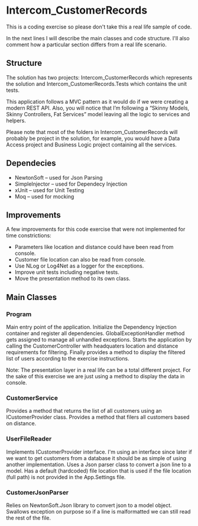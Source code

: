 # Intercom_CustomerRecords

This is a coding exercise so please don't take this a real life sample of code.

In the next lines I will describe the main classes and code structure. I'll also comment how a particular section differs from a real life scenario.

## Structure
The solution has two projects: Intercom_CustomerRecords which represents the solution and Intercom_CustomerRecords.Tests which contains the unit tests.

This application follows a MVC pattern as it would do if we were creating a modern REST API. Also, you will notice that I’m following a “Skinny Models, Skinny Controllers, Fat Services” model leaving all the logic to services and helpers.

Please note that most of the folders in Intercom_CustomerRecords will probably be project in the solution, for example, you would have a Data Access project and Business Logic project containing all the services.

## Dependecies
- NewtonSoft – used for Json Parsing
- SimpleInjector – used for Dependecy Injection
- xUnit – used for Unit  Testing
- Moq – used for mocking 

## Improvements
A few improvements for this code exercise that were not implemented for time constrictions:
- Parameters like location and distance could have been read from console.
- Customer file location can also be read from console.
- Use NLog or Log4Net as a logger for the exceptions.
- Improve unit tests including negative tests.
- Move the presentation method to its own class.

## Main Classes

### Program
Main entry point of the application.
Initialize the Dependency Injection container and register all dependencies.
GlobalExceptionHandler method gets assigned to manage all unhandled exceptions.
Starts the application by calling the CustomerController with headquaters location and distance requirements for filtering.
Finally provides a method to display the filtered list of users according to the exercise instructions. 

Note: The presentation layer in a real life can be a total different project.  For the sake of this exercise we are just using a method to display the data in console.

### CustomerService
Provides a method that returns the list of all customers using an ICustomerProvider class.
Provides a method that filers all customers based on distance.

### UserFileReader
Implements ICustomerProvider interface. I'm using an interface since later if we want to get customers from a database it should be as simple of using another implementation.
Uses a Json parser class to convert a json line to a model.
Has a default (hardcoded) file location that is used if the file location (full path) is not provided in the App.Settings file.

### CustomerJsonParser
Relies on NewtonSoft.Json library to convert json to a model object.
Swallows exception on purpose so if a line is malformatted we can still read the rest of the file.



